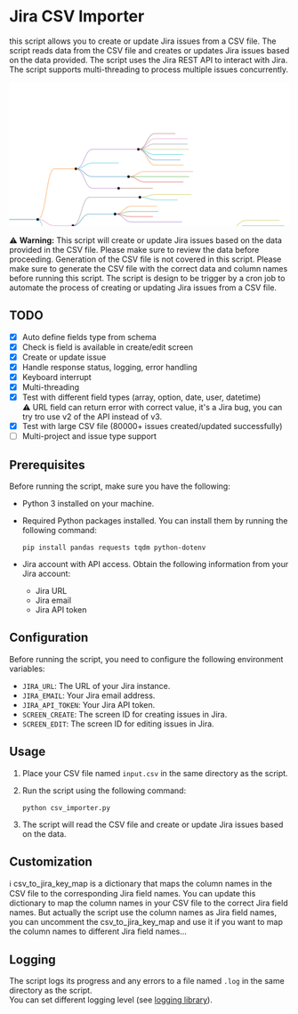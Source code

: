 # Jira CSV Importer

this script allows you to create or update Jira issues from a CSV file. The script reads data from the CSV file and creates or updates Jira issues based on the data provided. The script uses the Jira REST API to interact with Jira. The script supports multi-threading to process multiple issues concurrently.

![image](https://github.com/Okura66/Jira-CSV-importer/blob/main/markmap.svg)

⚠️ **Warning:** This script will create or update Jira issues based on the data provided in the CSV file. Please make sure to review the data before proceeding.
Generation of the CSV file is not covered in this script. Please make sure to generate the CSV file with the correct data and column names before running this script.
The script is design to be trigger by a cron job to automate the process of creating or updating Jira issues from a CSV file.

## TODO
- [x] Auto define fields type from schema
- [x] Check is field is available in create/edit screen
- [x] Create or update issue
- [x] Handle response status, logging, error handling
- [x] Keyboard interrupt
- [x] Multi-threading
- [x] Test with different field types (array, option, date, user, datetime)\
:warning: URL field can return error with correct value, it's a Jira bug, you can try tro use v2 of the API instead of v3.
- [x] Test with large CSV file (80000+ issues created/updated successfully)
- [ ] Multi-project and issue type support

## Prerequisites

Before running the script, make sure you have the following:

- Python 3 installed on your machine.
- Required Python packages installed. You can install them by running the following command:

    ```
    pip install pandas requests tqdm python-dotenv
    ```

- Jira account with API access. Obtain the following information from your Jira account:

    - Jira URL
    - Jira email
    - Jira API token

## Configuration

Before running the script, you need to configure the following environment variables:

- `JIRA_URL`: The URL of your Jira instance.
- `JIRA_EMAIL`: Your Jira email address.
- `JIRA_API_TOKEN`: Your Jira API token.
- `SCREEN_CREATE`: The screen ID for creating issues in Jira.
- `SCREEN_EDIT`: The screen ID for editing issues in Jira.

## Usage

1. Place your CSV file named `input.csv` in the same directory as the script.
2. Run the script using the following command:

     ```
     python csv_importer.py
     ```

3. The script will read the CSV file and create or update Jira issues based on the data.

## Customization

ℹ️ csv_to_jira_key_map is a dictionary that maps the column names in the CSV file to the corresponding Jira field names. You can update this dictionary to map the column names in your CSV file to the correct Jira field names. But actually the script use the column names as Jira field names, you can uncomment the csv_to_jira_key_map and use it if you want to map the column names to different Jira field names...

## Logging

The script logs its progress and any errors to a file named `.log` in the same directory as the script.\
You can set different logging level (see [logging library](https://docs.python.org/3/library/logging.html#logging-levels)).
